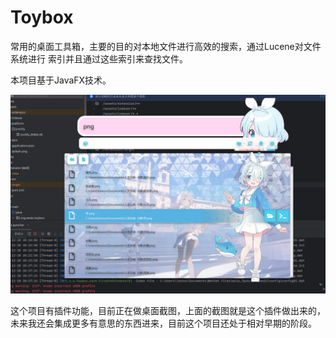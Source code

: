 # Toybox

常用的桌面工具箱，主要的目的对本地文件进行高效的搜索，通过Lucene对文件系统进行
索引并且通过这些索引来查找文件。

本项目基于JavaFX技术。

![screenshot](./doc/Screenshot.png)

这个项目有插件功能，目前正在做桌面截图，上面的截图就是这个插件做出来的，
未来我还会集成更多有意思的东西进来，目前这个项目还处于相对早期的阶段。